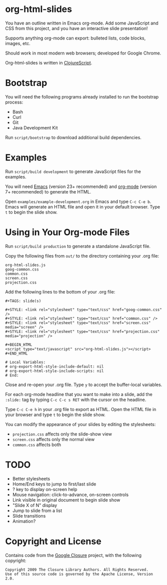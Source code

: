org-html-slides
========================================

You have an outline written in Emacs org-mode.  Add some JavaScript
and CSS from this project, and you have an interactive
slide presentation!

Supports anything org-mode can export: bulleted lists, code blocks,
images, etc.

Should work in most modern web browsers; developed for Google Chrome.

Org-html-slides is written in [ClojureScript](https://github.com/clojure/clojurescript).


Bootstrap
========================================

You will need the following programs already installed to run the
bootstrap process:

* Bash
* Curl
* Git
* Java Development Kit

Run `script/bootstrap` to download additional build dependencies.


Examples
========================================

Run `script/build development` to generate JavaScript files for the examples.

You will need [Emacs](http://www.gnu.org/software/emacs/) (version 23+ recommended) and
[org-mode](http://orgmode.org/) (version 7+ recommended) to generate the HTML.

Open `examples/example-development.org` in Emacs and type `C-c C-e b`.
Emacs will generate an HTML file and open it in your default
browser. Type `t` to begin the slide show.


Using in Your Org-mode Files
========================================

Run `script/build production` to generate a standalone JavaScript file.

Copy the following files from `out/` to the directory containing your .org file:

    org-html-slides.js
    goog-common.css
    common.css
    screen.css
    projection.css

Add the following lines to the bottom of your .org file:

    #+TAGS: slide(s)

    #+STYLE: <link rel="stylesheet" type="text/css" href="goog-common.css" />
    #+STYLE: <link rel="stylesheet" type="text/css" href="common.css" />
    #+STYLE: <link rel="stylesheet" type="text/css" href="screen.css" media="screen" />
    #+STYLE: <link rel="stylesheet" type="text/css" href="projection.css" media="projection" />

    #+BEGIN_HTML
    <script type="text/javascript" src="org-html-slides.js"></script>
    #+END_HTML

    # Local Variables:
    # org-export-html-style-include-default: nil
    # org-export-html-style-include-scripts: nil
    # End:

Close and re-open your .org file. Type `y` to accept the buffer-local
variables. 

For each org-mode headline that you want to make into a slide, add the
`:slide:` tag by typing `C-c C-c s RET` with the cursor on the
headline.

Type `C-c C-e h` in your .org file to export as HTML. Open the HTML
file in your browser and type `t` to begin the slide show.

You can modify the appearance of your slides by editing the stylesheets:

* `projection.css` affects only the slide-show view
* `screen.css` affects only the normal view
* `common.css` affects both


TODO
========================================

* Better stylesheets
* Home/End keys to jump to first/last slide
* ? key to display on-screen help
* Mouse navigation: click-to-advance, on-screen controls
* Link visible in original document to begin slide show
* "Slide X of N" display
* Jump to slide from a list
* Slide transitions
* Animation?


Copyright and License
========================================

Contains code from the
[Google Closure](http://code.google.com/closure/) project,
with the following copyright:

    Copyright 2009 The Closure Library Authors. All Rights Reserved.
    Use of this source code is governed by the Apache License, Version 2.0.


